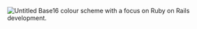 ![Untitled](https://user-images.githubusercontent.com/25507937/109042845-90371d80-76c8-11eb-92e2-dee107060cfc.png)
Base16 colour scheme with a focus on Ruby on Rails development.
